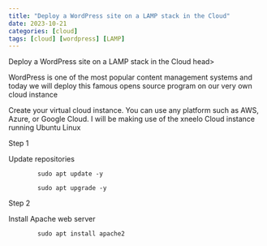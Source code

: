 ```yaml
---
title: "Deploy a WordPress site on a LAMP stack in the Cloud"
date: 2023-10-21
categories: [cloud]
tags: [cloud] [wordpress] [LAMP]
---
```


<head> Deploy a WordPress site on a LAMP stack in the Cloud </head>head>


WordPress is one of the most popular content management systems and today we will deploy this famous opens source 
program on our very own cloud instance

Create your virtual cloud instance. You can use any platform such as AWS, Azure, or Google Cloud. 
I will be making use of the xneelo Cloud instance running Ubuntu Linux

Step 1

Update repositories

````
        sudo apt update -y
````

````
        sudo apt upgrade -y
````


Step 2

Install Apache web server 

````
        sudo apt install apache2
````
